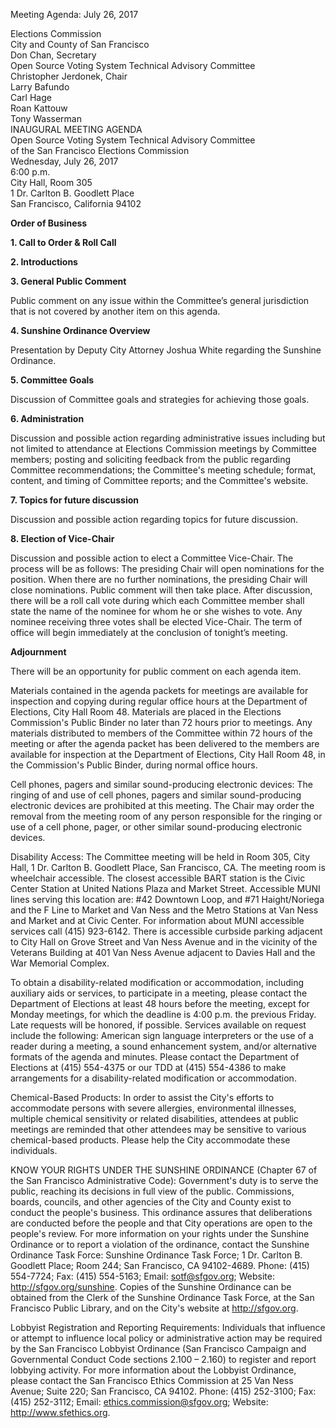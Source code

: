 Meeting Agenda: July 26, 2017

<div id="meeting_header_right" class="headered">
Elections Commission<br>
City and County of San Francisco<br>
Don Chan, Secretary<br>
</div>

<div class="headered">
Open Source Voting System Technical Advisory Committee<br>
Christopher Jerdonek, Chair<br>
Larry Bafundo<br>
Carl Hage<br>
Roan Kattouw<br>
Tony Wasserman<br>
</div>

<div id="meeting_header_main" class="headered">
INAUGURAL MEETING AGENDA<br>
Open Source Voting System Technical Advisory Committee<br>
of the San Francisco Elections Commission<br>
Wednesday, July 26, 2017<br>
6:00 p.m.<br>
City Hall, Room 305<br>
1 Dr. Carlton B. Goodlett Place<br>
San Francisco, California 94102<br>
</div>

**Order of Business**

**1\. Call to Order & Roll Call**

**2\. Introductions**

**3\. General Public Comment**

Public comment on any issue within the Committee’s general jurisdiction that is not covered by another item on this agenda.

**4\. Sunshine Ordinance Overview**

Presentation by Deputy City Attorney Joshua White regarding the Sunshine Ordinance.

**5\. Committee Goals**

Discussion of Committee goals and strategies for achieving those goals.

**6\. Administration**

Discussion and possible action regarding administrative issues including but not limited to attendance at Elections Commission meetings by Committee members; posting and soliciting feedback from the public regarding Committee recommendations; the Committee's meeting schedule; format, content, and timing of Committee reports; and the Committee's website.

**7\. Topics for future discussion**

Discussion and possible action regarding topics for future discussion.

**8\. Election of Vice-Chair**

Discussion and possible action to elect a Committee Vice-Chair.  The process will be as follows: The presiding Chair will open nominations for the position. When there are no further nominations, the presiding Chair will close nominations. Public comment will then take place. After discussion, there will be a roll call vote during which each Committee member shall state the name of the nominee for whom he or she wishes to vote. Any nominee receiving three votes shall be elected Vice-Chair. The term of office will begin immediately at the conclusion of tonight’s meeting.

**Adjournment**

There will be an opportunity for public comment on each agenda item.

Materials contained in the agenda packets for meetings are available for inspection and copying during regular office hours at the Department of Elections, City Hall Room 48.  Materials are placed in the Elections Commission's Public Binder no later than 72 hours prior to meetings.  Any materials distributed to members of the Committee within 72 hours of the meeting or after the agenda packet has been delivered to the members are available for inspection at the Department of Elections, City Hall Room 48, in the Commission's Public Binder, during normal office hours.

Cell phones, pagers and similar sound-producing electronic devices: The ringing of and use of cell phones, pagers and similar sound-producing electronic devices are prohibited at this meeting. The Chair may order the removal from the meeting room of any person responsible for the ringing or use of a cell phone, pager, or other similar sound-producing electronic devices.

Disability Access: The Committee meeting will be held in Room 305, City Hall, 1 Dr. Carlton B. Goodlett Place, San Francisco, CA. The meeting room is wheelchair accessible. The closest accessible BART station is the Civic Center Station at United Nations Plaza and Market Street. Accessible MUNI lines serving this location are: #42 Downtown Loop, and #71 Haight/Noriega and the F Line to Market and Van Ness and the Metro Stations at Van Ness and Market and at Civic Center. For information about MUNI accessible services call (415) 923-6142. There is accessible curbside parking adjacent to City Hall on Grove Street and Van Ness Avenue and in the vicinity of the Veterans Building at 401 Van Ness Avenue adjacent to Davies Hall and the War Memorial Complex.

To obtain a disability-related modification or accommodation, including auxiliary aids or services, to participate in a meeting, please contact the Department of Elections at least 48 hours before the meeting, except for Monday meetings, for which the deadline is 4:00 p.m. the previous Friday.  Late requests will be honored, if possible. Services available on request include the following:  American sign language interpreters or the use of a reader during a meeting, a sound enhancement system, and/or alternative formats of the agenda and minutes.  Please contact the Department of Elections at (415) 554-4375 or our TDD at (415) 554-4386 to make arrangements for a disability-related modification or accommodation.

Chemical-Based Products: In order to assist the City's efforts to accommodate persons with severe allergies, environmental illnesses, multiple chemical sensitivity or related disabilities, attendees at public meetings are reminded that other attendees may be sensitive to various chemical-based products.  Please help the City accommodate these individuals.

KNOW YOUR RIGHTS UNDER THE SUNSHINE ORDINANCE (Chapter 67 of the San Francisco Administrative Code): Government's duty is to serve the public, reaching its decisions in full view of the public. Commissions, boards, councils, and other agencies of the City and County exist to conduct the people's business. This ordinance assures that deliberations are conducted before the people and that City operations are open to the people's review. For more information on your rights under the Sunshine Ordinance or to report a violation of the ordinance, contact the Sunshine Ordinance Task Force: Sunshine Ordinance Task Force; 1 Dr. Carlton B. Goodlett Place; Room 244; San Francisco, CA 94102-4689. Phone: (415) 554-7724; Fax: (415) 554-5163; Email: sotf@sfgov.org; Website: http://sfgov.org/sunshine. Copies of the Sunshine Ordinance can be obtained from the Clerk of the Sunshine Ordinance Task Force, at the San Francisco Public Library, and on the City's website at http://sfgov.org.

Lobbyist Registration and Reporting Requirements: Individuals that influence or attempt to influence local policy or administrative action may be required by the San Francisco Lobbyist Ordinance (San Francisco Campaign and Governmental Conduct Code sections 2.100 – 2.160) to register and report lobbying activity. For more information about the Lobbyist Ordinance, please contact the San Francisco Ethics Commission at 25 Van Ness Avenue; Suite 220; San Francisco, CA 94102. Phone: (415) 252-3100; Fax: (415) 252-3112; Email: ethics.commission@sfgov.org; Website: http://www.sfethics.org.
